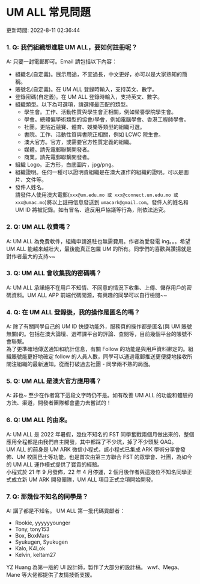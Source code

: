 # UM ALL 常見問題

更新時間: 2022-8-11 02:36:44

### 1. Q: 我們組織想進駐 UM ALL，要如何註冊呢？

A: 只要一封電郵即可。Email 請包括以下內容：

- 組織名(自定義)。展示用途，不宜過長，中文更好，亦可以是大家熟知的簡稱。
- 賬號名(自定義)。在 UM ALL 登錄時輸入，支持英文、數字。
- 登錄密碼(自定義)。在 UM ALL 登錄時輸入，支持英文、數字。
- 組織類型。以下為可選項，請選擇最匹配的類型。
  - 學生會。工作、活動性質與學生會正相關，例如榮譽學院學生會。
  - 學會。總體偏學術類型的協會/學會，例如電腦學會、香港工程師學會。
  - 社團。更貼近競賽、體育、娛樂等類型的組織可選。
  - 書院。工作、活動性質與書院正相關，例如 LCWC 院生會。
  - 澳大官方。官方，或需要官方性質定義的組織。
  - 媒體。請先電郵聯繫開發者。
  - 商業。請先電郵聯繫開發者。
- 組織 Logo。正方形，白底圖片，jpg/png。
- 組織證明。任何一種可以證明貴組織是在澳大運作的組織的證明。可以是圖片、文件等。
- 發件人姓名。  
  請發件人使用澳大電郵(`xxx@um.edu.mo 或 xxx@connect.um.edu.mo 或 xxx@umac.mo`)將以上註冊信息發送到 `umacark@gmail.com`。發件人的姓名和 UM ID 將被記錄。如有冒名、違反用戶協議等行為，則依法追究。

### 2. Q: UM ALL 收費嗎？

A: UM ALL 為免費軟件，組織申請進駐也無需費用。作者為愛發電 ing。。。希望 UM ALL 能越來越壯大，最後能真正包羅 UM 的所有。同學們的喜歡與讚揚就是對作者最大的支持~~

### 3. Q: UM ALL 會收集我的密碼嗎？

A: UM ALL 承諾絕不在用戶不知情、不同意的情況下收集、上傳、儲存用戶的密碼資料。UM ALL APP 前端代碼開源，有興趣的同學可以自行檢閱~~

### 4. Q: 在 UM ALL 登錄後，我的操作是匿名的嗎？

A: 除了有關同學自己的 UM ID 快捷功能外，服務頁的操作都是匿名(與 UM 賬號無關)的。包括在澳大論壇、選咩課平台的評論、查閱等，目前幾個平台的賬號不會聯繫。  
為了更準確地傳送通知和統計信息，有關 Follow 的功能是與用戶資料綁定的。組織賬號能更好地確定 follow 的人員人數，同學可以通過電郵推送更便捷地接收所關注組織的最新通知。從而打破過去社團 - 同學兩不熟的局面。

### 5. Q: UM ALL 是澳大官方應用嗎？

A: 非也~ 至少在作者寫下這段文字時仍不是。如有改善 UM ALL 的功能和體驗的方法、渠道，開發者團隊都會盡力去嘗試的！

### 6. Q: UM ALL 的由來。

A: UM ALL 是 2022 年暑假，幾位不知名的 FST 同學奮戰兩個月做出來的，整個應用全程都是由我們自主開發，其中都踩了不少坑，掉了不少頭髮 QAQ。  
UM ALL 的前身是 UM ARK 微信小程式，該小程式已集成 ARK 學術分享會發佈、UM 校園巴士等功能，也是首次由第三方聯合 FST 的眾學會、社團，為如今的 UM ALL 運作模式提供了寶貴的經驗。  
小程式於 21 年 9 月發佈，22 年 4 月停運，2 個月後作者與這幾位不知名同學正式成立新 UM ARK 開發團隊，UM ALL 項目正式立項開始開發。

### 7. Q: 那幾位不知名的同學是？

A: 講了都是不知名。
UM ALL 第一批代碼貢獻者：

- Rookie, yyyyyyounger
- Tony, tony153
- Box, BoxMars
- Syukugen, Syukugen
- Kalo, K4Lok
- Kelvin, keltam27

YZ Huang 為第一版的 UI 設計師，製作了大部分的設計稿。
wwf、Mega、Mane 等大佬都提供了友情技術支援。
